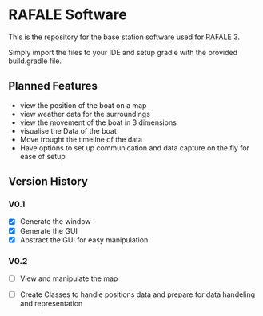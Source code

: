 # RAFALE Software
This is the repository for the base station software used for RAFALE 3.

Simply import the files to your IDE and setup gradle with the provided build.gradle file.

## Planned Features
- view the position of the boat on a map
- view weather data for the surroundings
- view the movement of the boat in 3 dimensions
- visualise the Data of the boat
- Move trought the timeline of the data
- Have options to set up communication and data capture on the fly for ease of setup

## Version History

### V0.1
- [x] Generate the window
- [x] Generate the GUI
- [x] Abstract the GUI for easy manipulation

### V0.2
- [ ] View and manipulate the map
- [ ] Create Classes to handle positions data and prepare for data  handeling and representation

